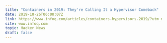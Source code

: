 ```yaml
---
title: "Containers in 2019: They're Calling It a Hypervisor Comeback"
date: 2019-10-26T06:00:07Z
link: https://www.infoq.com/articles/containers-hypervisors-2019/?utm_medium=RSS&utm_source=hune
site: www.infoq.com
topic: Hacker News
draft: false
---
```

